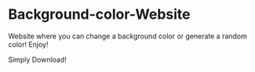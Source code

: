 # Background-color-Website
Website where you can change a background color or generate a random color!
Enjoy!

Simply Download!
